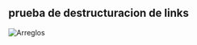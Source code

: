 ## prueba de destructuracion de links 

  ![Arreglos](https://curriculum.laboratoria.la/es/topics/javascript/04-arrays)


